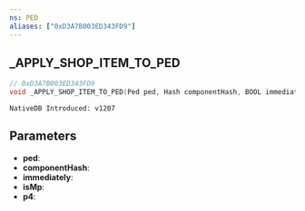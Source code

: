 ```yaml
---
ns: PED
aliases: ["0xD3A7B003ED343FD9"]
---
```

## _APPLY_SHOP_ITEM_TO_PED

```c
// 0xD3A7B003ED343FD9
void _APPLY_SHOP_ITEM_TO_PED(Ped ped, Hash componentHash, BOOL immediately, BOOL isMp, BOOL p4);
```

```
NativeDB Introduced: v1207
```

## Parameters
* **ped**:
* **componentHash**:
* **immediately**:
* **isMp**:
* **p4**:
